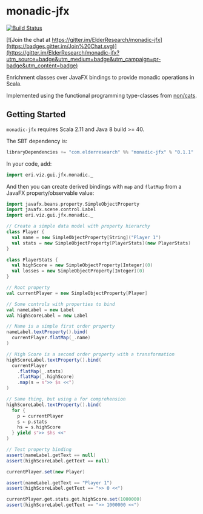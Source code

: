 # monadic-jfx

[![Build Status](https://travis-ci.org/ElderResearch/monadic-jfx.svg)](https://travis-ci.org/ElderResearch/monadic-jfx)

[![Join the chat at https://gitter.im/ElderResearch/monadic-jfx](https://badges.gitter.im/Join%20Chat.svg)](https://gitter.im/ElderResearch/monadic-jfx?utm_source=badge&utm_medium=badge&utm_campaign=pr-badge&utm_content=badge)

Enrichment classes over JavaFX bindings to provide monadic operations in Scala.

Implemented using the functional programming type-classes from [non/cats](https://github.com/non/cats).  

## Getting Started

`monadic-jfx` requires Scala 2.11 and Java 8 build >= 40.

The SBT dependency is:

```scala
libraryDependencies += "com.elderresearch" %% "monadic-jfx" % "0.1.1"
```

In your code, add:

```scala
import eri.viz.gui.jfx.monadic._
```

And then you can create derived bindings with `map` and `flatMap` from a JavaFX property/observable value:

```scala
import javafx.beans.property.SimpleObjectProperty
import javafx.scene.control.Label
import eri.viz.gui.jfx.monadic._

// Create a simple data model with property hierarchy
class Player {
  val name = new SimpleObjectProperty[String]("Player 1")
  val stats = new SimpleObjectProperty[PlayerStats](new PlayerStats)
}

class PlayerStats {
  val highScore = new SimpleObjectProperty[Integer](0)
  val losses = new SimpleObjectProperty[Integer](0)
}

// Root property
val currentPlayer = new SimpleObjectProperty[Player]

// Some controls with properties to bind
val nameLabel = new Label
val highScoreLabel = new Label

// Name is a simple first order property
nameLabel.textProperty().bind(
  currentPlayer.flatMap(_.name)
)

// High Score is a second order property with a transformation
highScoreLabel.textProperty().bind(
  currentPlayer
    .flatMap(_.stats)
    .flatMap(_.highScore)
    .map(s ⇒ s">> $s <<")
)

// Same thing, but using a for comprehension
highScoreLabel.textProperty().bind(
  for {
    p ← currentPlayer
    s ← p.stats
    hs ← s.highScore
  } yield s">> $hs <<"
)

// Test property binding
assert(nameLabel.getText == null)
assert(highScoreLabel.getText == null)

currentPlayer.set(new Player)

assert(nameLabel.getText == "Player 1")
assert(highScoreLabel.getText == ">> 0 <<")

currentPlayer.get.stats.get.highScore.set(1000000)
assert(highScoreLabel.getText == ">> 1000000 <<")
```
